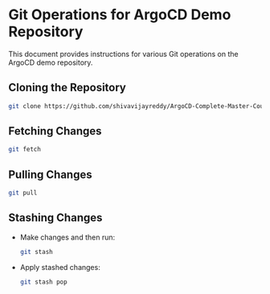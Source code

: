 # Git Operations for ArgoCD Demo Repository

This document provides instructions for various Git operations on the ArgoCD demo repository.

## Cloning the Repository

```bash
git clone https://github.com/shivavijayreddy/ArgoCD-Complete-Master-Course.git
```

## Fetching Changes

```bash
git fetch
```

## Pulling Changes

```bash
git pull
```

## Stashing Changes

- Make changes and then run:
  
  ```bash
  git stash
  ```

- Apply stashed changes:

  ```bash
  git stash pop
  ```